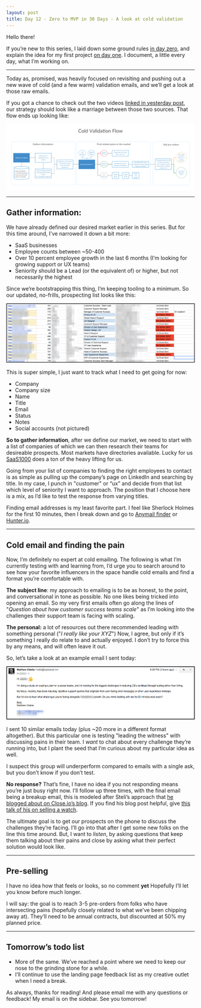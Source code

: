 ```yaml
---
layout: post
title: Day 12 - Zero to MVP in 30 Days - A look at cold validation
---
```


<div class="intro">
  Hello there!

  If you’re new to this series, I laid down some ground rules <a href="https://hackernoon.com/day-0-zero-to-mvp-in-30-days-31c83db6aadf">in day zero</a>, and explain the idea for my first project <a href="https://hackernoon.com/day-1-zero-to-mvp-in-30-days-idea-number-1-18536868e282">on day one</a>. I document, a little every day, what I’m working on.

</div>

-------------

Today as, promised, was heavily focused on revisiting and pushing out a new wave of cold (and a few warm) validation emails, and we’ll get a look at those raw emails.

If you got a chance to check out the two videos [linked in yesterday post](https://hackernoon.com/day-11-zero-to-mvp-in-30-days-checking-in-31c6858e47b7), our strategy should look like a marriage between those two sources. That flow ends up looking like:

![](/static/images/mvp_day12/image_0.png)

--------------

## Gather information:

We have already defined our desired market earlier in this series. But for this time around, I’ve narrowed it down a bit more:

* SaaS businesses
* Employee counts between ~50-400
* Over 10 percent employee growth in the last 6 months (I’m looking for growing support or UX teams)
* Seniority should be a Lead (or the equivalent of) or higher, but not necessarily the highest

Since we’re bootstrapping this thing, I’m keeping tooling to a minimum. So our updated, no-frills, prospecting list looks like this:

![](/static/images/mvp_day12/image_1.png)

This is super simple, I just want to track what I need to get going for now:

* Company
* Company size
* Name
* Title
* Email
* Status
* Notes
* Social accounts (not pictured)

**So to gather information**, after we define our market, we need to start with a list of companies of which we can then research their teams for desireable prospects. Most markets have directories available. Lucky for us [SaaS1000](http://saas1000.com/) does a ton of the heavy lifting for us.

Going from your list of companies to finding the right employees to contact is as simple as pulling up the company’s page on LinkedIn and searching by title. In my case, I punch in "customer" or “ux” and decide from that list which level of seniority I want to approach. The position that I choose here is a mix, as I’d like to test the response from varying titles.

Finding email addresses is my least favorite part. I feel like Sherlock Holmes for the first 10 minutes, then I break down and go to [Anymail finder](https://anymailfinder.com/) or [Hunter.io](https://hunter.io/).

------------

## Cold email and finding the pain

Now, I’m definitely no expert at cold emailing. The following is what I’m currently testing with and learning from, I’d urge you to search around to see how your favorite influencers in the space handle cold emails and find a format you’re comfortable with.

**The subject line**: my approach to emailing is to be as honest, to the point, and conversational in tone as possible. No one likes being tricked into opening an email. So my very first emails often go along the lines of "*Question about how customer success teams scale*" as I’m looking into the challenges their support team is facing with scaling.

**The personal:** a lot of resources out there recommended leading with something personal ("*I really like your XYZ*") Now, I agree, but only if it’s something I really do relate to and actually enjoyed. I don’t try to force this by any means, and will often leave it out.

So, let’s take a look at an example email I sent today:

![](/static/images/mvp_day12/image_2.png)

I sent 10 similar emails today (plus ~20 more in a different format altogether). But this particular one is testing "leading the witness" with discussing pains in their team. I *want* to chat about every challenge they’re running into, but I plant the seed that I’m curious about my particular idea as well. 

I suspect this group will underperform compared to emails with a single ask, but you don’t know if you don’t test.

**No response?** That’s fine, I have no idea if you not responding means you’re just busy right now. I’ll follow up three times, with the final email being a breakup email, this is modeled after Steli’s approach that [he blogged about on Close.io’s blog](http://blog.close.io/cold-email-follow-up-plan). If you find his blog post helpful, give [this talk of his on selling a watch](https://vimeo.com/131441010).

The ultimate goal is to get our prospects on the phone to discuss the challenges they’re facing. I’ll go into that after I get some new folks on the line this time around. But, I want to *listen*, by asking questions that keep them talking about their pains and close by asking what their perfect solution would look like.

--------

## Pre-selling

I have no idea how that feels or looks, so no comment **yet**   Hopefully I’ll let you know before much longer.

I will say: the goal is to reach 3-5 pre-orders from folks who have intersecting pains (hopefully closely related to what we’ve been chipping away at). They’ll need to be annual contracts, but discounted at 50% my planned price.

-------

## Tomorrow’s todo list

* More of the same. We’ve reached a point where we need to keep our nose to the grinding stone for a while.
* I’ll continue to use the landing page feedback list as my creative outlet when I need a break.

As always, thanks for reading! And please email me with any questions or feedback! My email is on the sidebar. See you tomorrow!

